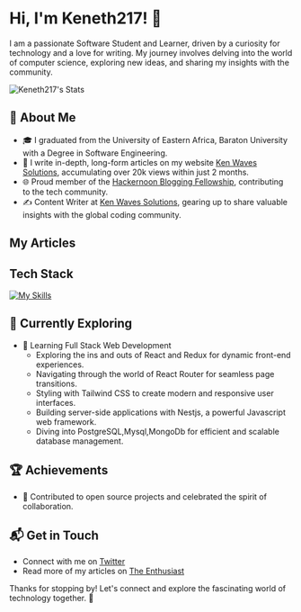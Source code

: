 # Hi, I'm Keneth217! 👋

I am a passionate Software Student and Learner, driven by a curiosity for technology and a love for writing. My journey involves delving into the world of computer science, exploring new ideas, and sharing my insights with the community.

![Keneth217's Stats](https://github-readme-stats.vercel.app/api?username=keneth217&theme=vue-dark&show_icons=true&hide_border=true&count_private=true)

## 🚀 About Me

- 🎓 I graduated from the University of Eastern Africa, Baraton University with a Degree in Software Engineering.
- 📝 I write in-depth, long-form articles on my website [Ken Waves Solutions](https://kenwavesinnovations.vercel.app/blog), accumulating over 20k views within just 2 months.
- 🌐 Proud member of the [Hackernoon Blogging Fellowship](https://hackernoon.com/), contributing to the tech community.
- ✍️ Content Writer at [Ken Waves Solutions](https://kenwavesinnovations.vercel.app/), gearing up to share valuable insights with the global coding community.

## My Articles

## Tech Stack

[![My Skills](https://skillicons.dev/icons?i=js,html,css,angular,spring,java,vuejs,mysql,postgresql)](https://skillicons.dev)

## 🌱 Currently Exploring

- 🚀 Learning Full Stack Web Development
  - Exploring the ins and outs of React and Redux for dynamic front-end experiences.
  - Navigating through the world of React Router for seamless page transitions.
  - Styling with Tailwind CSS to create modern and responsive user interfaces.
  - Building server-side applications with Nestjs, a powerful Javascript web framework.
  - Diving into PostgreSQL,Mysql,MongoDb for efficient and scalable database management.

## 🏆 Achievements

- 🌟 Contributed to open source projects and celebrated the spirit of collaboration.

## 📬 Get in Touch

- Connect with me on [Twitter](https://twitter.com/introvertedbot)
- Read more of my articles on [The Enthusiast](https://theenthusiast.dev)

Thanks for stopping by! Let's connect and explore the fascinating world of technology together. 🚀
